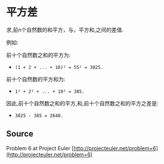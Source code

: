 # 平方差

求,前n个自然数的和平方，与，平方和,之间的差值.

例如:

前十个自然数之和的平方为:

- `(1 + 2 + ... + 10)² = 55² = 3025.`

前十个自然数的平方和为:

- `1² + 2² + ... + 10² = 385.`

因此,前十个自然数之和的平方,和,前十个自然数之和的平方之差是:

- `3025 - 385 = 2640.`

## Source

Problem 6 at Project Euler [http://projecteuler.net/problem=6](http://projecteuler.net/problem=6)